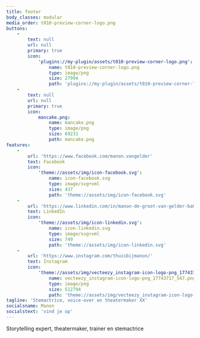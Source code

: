 ```yaml
---
title: footer
body_classes: modular
media_order: t010-preview-corner-logo.png
buttons:
    -
        text: null
        url: null
        primary: true
        icon:
            'plugins://my-plugin/assets/t010-preview-corner-logo.png':
                name: t010-preview-corner-logo.png
                type: image/png
                size: 27994
                path: 'plugins://my-plugin/assets/t010-preview-corner-logo.png'
    -
        text: null
        url: null
        primary: true
        icon:
            mancake.png:
                name: mancake.png
                type: image/png
                size: 69231
                path: mancake.png
features:
    -
        url: 'https://www.facebook.com/manon.vangelder'
        text: Facebook
        icon:
            'theme://assets/img/icon-facebook.svg':
                name: icon-facebook.svg
                type: image/svg+xml
                size: 437
                path: 'theme://assets/img/icon-facebook.svg'
    -
        url: 'https://www.linkedin.com/in/manon-de-groot-van-gelder-ba050912/'
        text: LinkedIn
        icon:
            'theme://assets/img/icon-linkedin.svg':
                name: icon-linkedin.svg
                type: image/svg+xml
                size: 749
                path: 'theme://assets/img/icon-linkedin.svg'
    -
        url: 'https://www.instagram.com/thuisbijmanon/'
        text: Instagram
        icon:
            'theme://assets/img/vecteezy_instagram-icon-logo-png_17743717_547.png':
                name: vecteezy_instagram-icon-logo-png_17743717_547.png
                type: image/png
                size: 512794
                path: 'theme://assets/img/vecteezy_instagram-icon-logo-png_17743717_547.png'
tagline: 'Stemactrice, voice-over en theatermaker XX'
socialsname: Manon
socialstext: 'vind je op'
---
```


<p>Storytelling expert, theatermaker, trainer en stemactrice</p>